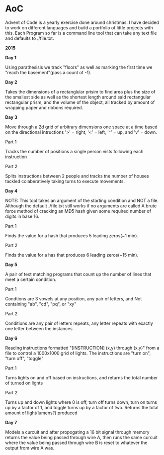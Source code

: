 # AoC
Advent of Code is a yearly exercise done around christmas. I have decided to work on different languages and build a portfolio of little projects with this. Each Program so far is a command line tool that can take any text file and defaults to ./file.txt.

**2015**

**Day 1**

Using parathesisis we track "floors" as well as marking the first time we "reach the basement"(pass a count of -1).

**Day 2**

Takes the dimensions of a rectanglular prisim to find area plus the size of the smallest side as well as the shortest length around said rectangular rectangular prism, and the volume of the object, all tracked by amount of wrapping paper and ribbons required.

**Day 3**

Move through a 2d grid of arbitrary dimensions one space at a time based on the directional intructions '>' = right, '<' = left, '^' = up, and 'v' = down. 

Part 1

Tracks the number of positions a single person vists following each instruction

Part 2

Splits instructions between 2 people and tracks tne number of houses tackled colaberatively taking turns to execute movements.

**Day 4**

NOTE: This tool takes an argument of the starting condition and NOT a file. Although the default ./file.txt still works if no arguments are called
A brute force method of cracking an MD5 hash given some required number of digits in base 16.

Part 1

Finds the value for a hash that produces 5 leading zeros(~1 min).

Part 2

Finds the value for a has that produces 6 leading zeros(~15 min).

**Day 5**

A pair of text matching programs that count up the number of lines that meet a certain condition.

Part 1

Condtions are 3 vowels at any position, any pair of letters, and Not containing "ab", "cd", "pq", or "xy"

Part 2

Conditions are any pair of letters repeats, any letter repeats with exactly one letter between the instances

**Day 6**

Reading instructions formatted "[INSTRUCTION] (x,y) through (x,y)" from a file to control a 1000x1000 grid of lights. The instructions are "turn on", "turn off", "toggle"

Part 1

Turns lights on and off based on instructions, and returns the total number of turned on lights

Part 2 

Turns up and down lights where 0 is off, turn off turns down, turn on turns up by a factor of 1, and toggle turns up by a factor of two. Returns the total amount of light(lumens?) produced 


**Day 7**

Models a curcuit and after propogating a 16 bit signal through memory returns the value being passed through wire A, then runs the same curcuit where the value being passed through wire B is reset to whatever the output from wire A was.
